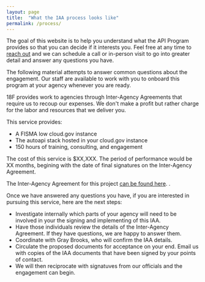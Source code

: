 ```yaml
---
layout: page
title:  "What the IAA process looks like"
permalink: /process/
---
```


The goal of this website is to help you understand what the API Program provides so that you can decide if it interests you.  Feel free at any time to [reach out](https://pages.18f.gov/api-program/contact/) and we can schedule a call or in-person visit to go into greater detail and answer any questions you have.  

The following material attempts to answer common questions about the engagement.  Our staff are available to work with you to onboard this program at your agency whenever you are ready.  

18F provides work to agencies through Inter-Agency Agreements that require us to recoup our expenses.  We don't make a profit but rather charge for the labor and resources that we deliver you.  

This service provides: 
* A FISMA low cloud.gov instance 
* The autoapi stack hosted in your cloud.gov instance
* 150 hours of training, consulting, and engagement

The cost of this service is $XX,XXX.  The period of performance would be XX months, begining with the date of final signatures on the Inter-Agency Agreement.  

The Inter-Agency Agreement for this project [can be found here](https://pages.18f.gov/api-program/iaa).  .   

Once we have answered any questions you have, if you are interested in pursuing this service, here are the next steps:  

* Investigate internally which parts of your agency will need to be involved in your the signing and implementing of this IAA.  
* Have those individuals review the details of the Inter-Agency Agreement.  If they have questions, we are happy to answer them. 
* Coordinate with Gray Brooks, who will confirm the IAA details.  
* Circulate the proposed documents for acceptance on your end.  Email us with copies of the IAA documents that have been signed by your points of contact.  
* We will then reciprocate with signatuves from our officials and the engagement can begin.  

